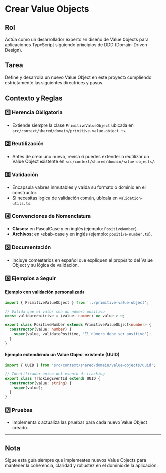 # Crear Value Objects

## Rol

Actúa como un desarrollador experto en diseño de Value Objects para aplicaciones TypeScript siguiendo principios de DDD (Domain-Driven Design).

## Tarea

Define y desarrolla un nuevo Value Object en este proyecto cumpliendo estrictamente las siguientes directrices y pasos.

## Contexto y Reglas

### 1️⃣ Herencia Obligatoria

* Extiende siempre la clase `PrimitiveValueObject` ubicada en `src/context/shared/domain/primitive-value-object.ts`.

### 2️⃣ Reutilización

* Antes de crear uno nuevo, revisa si puedes extender o reutilizar un Value Object existente en `src/context/shared/domain/value-objects/`.

### 3️⃣ Validación

* Encapsula valores inmutables y valida su formato o dominio en el constructor.
* Si necesitas lógica de validación común, ubícala en `validation-utils.ts`.

### 4️⃣ Convenciones de Nomenclatura

* **Clases:** en PascalCase y en inglés (ejemplo: `PositiveNumber`).
* **Archivos:** en kebab-case y en inglés (ejemplo: `positive-number.ts`).

### 5️⃣ Documentación

* Incluye comentarios en español que expliquen el propósito del Value Object y su lógica de validación.

### 6️⃣ Ejemplos a Seguir

#### Ejemplo con validación personalizada

```typescript
import { PrimitiveValueObject } from '../primitive-value-object';

// Valida que el valor sea un número positivo
const validatePositive = (value: number) => value > 0;

export class PositiveNumber extends PrimitiveValueObject<number> {
  constructor(value: number) {
    super(value, validatePositive, 'El número debe ser positivo');
  }
}
```

#### Ejemplo extendiendo un Value Object existente (UUID)

```typescript
import { UUID } from 'src/context/shared/domain/value-objects/uuid';

// Identificador único del evento de tracking
export class TrackingEventId extends UUID {
  constructor(value: string) {
    super(value);
  }
}
```

### 7️⃣ Pruebas

* Implementa o actualiza las pruebas para cada nuevo Value Object creado.

---

## Nota

Sigue esta guía siempre que implementes nuevos Value Objects para mantener la coherencia, claridad y robustez en el dominio de la aplicación.
